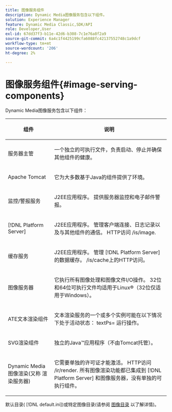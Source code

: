 ```yaml
---
title: 图像服务组件
description: Dynamic Media图像服务包含以下组件。
solution: Experience Manager
feature: Dynamic Media Classic,SDK/API
role: Developer,User
exl-id: 67dd37f3-b11e-42d6-b308-7c1e76a8f2a9
source-git-commit: 6a4c1f4425199cfa6088fc42137552748c1a9dcf
workflow-type: tm+mt
source-wordcount: '206'
ht-degree: 2%

---
```


# 图像服务组件{#image-serving-components}

Dynamic Media图像服务包含以下组件：

<table id="table_534AF33FE5C4453EACAE0DF35E8E3B63"> 
 <thead> 
  <tr> 
   <th colname="col1" class="entry"> <p>组件 </p> </th> 
   <th colname="col2" class="entry"> <p>说明 </p> </th> 
  </tr>
 </thead>
 <tbody> 
  <tr> 
   <td colname="col1"> <p>服务器主管 </p> </td> 
   <td colname="col2"> <p>一个独立的可执行文件，负责启动、停止并确保其他组件的健康。 </p> </td> 
  </tr> 
  <tr> 
   <td colname="col1"> <p>Apache Tomcat </p> </td> 
   <td colname="col2"> <p>它为大多数基于Java的组件提供了环境。 </p> </td> 
  </tr> 
  <tr> 
   <td colname="col1"> <p>监控/警报服务 </p> </td> 
   <td colname="col2"> <p>J2EE应用程序。 提供服务器监控和电子邮件警报。 </p> </td> 
  </tr> 
  <tr> 
   <td colname="col1"> <p>[!DNL Platform Server] </p> </td> 
   <td colname="col2"> <p>J2EE应用程序。 管理客户端连接、日志记录以及与其他组件的通信。 HTTP访问 <span class="filepath"> /is/image</span>. </p> </td> 
  </tr> 
  <tr> 
   <td colname="col1"> <p>缓存服务 </p> </td> 
   <td colname="col2"> <p>J2EE应用程序。 管理 [!DNL Platform Server]的数据缓存。 /is/cache上的HTTP访问。 </p> </td> 
  </tr> 
  <tr> 
   <td colname="col1"> <p>图像服务器 </p> </td> 
   <td colname="col2"> <p>它执行所有图像处理和图像文件I/O操作。 32位和64位可执行文件均适用于Linux®（32位仅适用于Windows）。 </p> </td> 
  </tr> 
  <tr> 
   <td colname="col1"> <p>ATE文本渲染组件 </p> </td> 
   <td colname="col2"> <p>文本渲染服务的一个或多个实例可能在以下情况下处于活动状态： <span class="codeph"> textPs=</span> 运行操作。 </p> </td> 
  </tr> 
  <tr> 
   <td colname="col1"> <p>SVG渲染组件 </p> </td> 
   <td colname="col2"> <p>独立的Java™应用程序（不由Tomcat托管）。 </p> </td> 
  </tr> 
  <tr> 
   <td colname="col1"> <p>Dynamic Media图像渲染(又称 渲染服务器) </p> </td> 
   <td colname="col2"> <p>它需要单独的许可证才能激活。 HTTP访问 <span class="filepath"> /ir/render</span>. 所有图像渲染功能都已集成到 [!DNL Platform Server] 和图像服务器，没有单独的可执行组件。 </p> </td> 
  </tr> 
 </tbody> 
</table>

默认目录( [!DNL default.ini])或特定图像目录(请参阅 [图像目录](../../is-api/image-catalog/image-serving-api-ref/c-image-catalog-reference/c-overview/c-overview.md#concept-9ce2b6a133de45f783e95cabc5810ac3) 以了解详情)。
